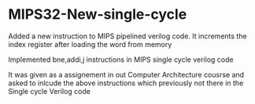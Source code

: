 # MIPS32-New-single-cycle

Added a new instruction to MIPS pipelined verilog code. It
increments the index register after loading the word from memory

Implemented bne,addi,j instructions in MIPS single cycle verilog code

It was given as a assignement in out Computer Architecture cousrse and asked to inlcude the above instructions which previously not there in the Single cycle Verilog code
